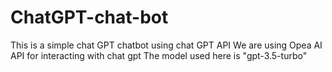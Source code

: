 # ChatGPT-chat-bot
This is a simple chat GPT chatbot using chat GPT API
We are using Opea AI API for interacting with chat gpt 
The model used here is "gpt-3.5-turbo"


